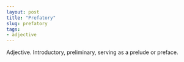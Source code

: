 ```yaml
---
layout: post
title: "Prefatory"
slug: prefatory
tags:
- adjective
---
```


Adjective. Introductory, preliminary, serving as a prelude or preface.
